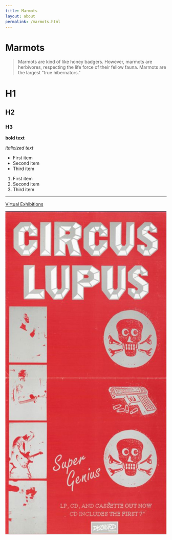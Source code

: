 ```yaml
---
title: Marmots
layout: about
permalink: /marmots.html
---
```


# Marmots

> Marmots are kind of like honey badgers. However, marmots are herbivores, respecting the life force of their fellow fauna. Marmots are the largest "true hibernators."

# H1
## H2
### H3

**bold text**

*italicized text*

- First item
- Second item
- Third item

1. First item
2. Second item
3. Third item

---
[Virtual Exhibitions](https://exhibitions.lib.umd.edu/)

![Amy is testing alt text](objects/circus-lupus.jpg)
